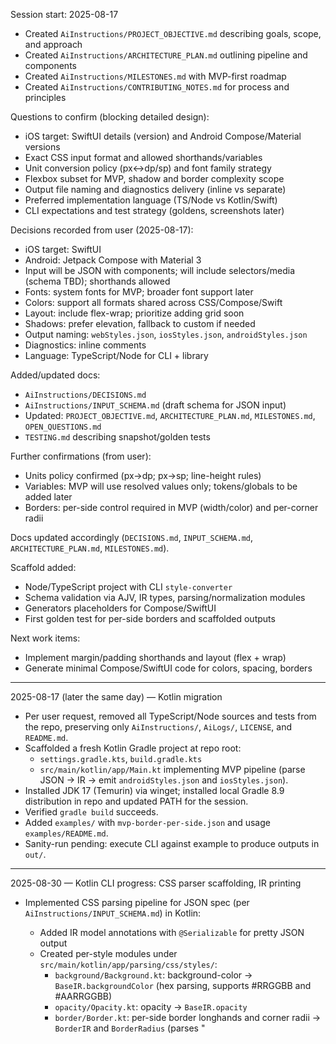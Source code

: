 Session start: 2025-08-17

- Created `AiInstructions/PROJECT_OBJECTIVE.md` describing goals, scope, and approach
- Created `AiInstructions/ARCHITECTURE_PLAN.md` outlining pipeline and components
- Created `AiInstructions/MILESTONES.md` with MVP-first roadmap
- Created `AiInstructions/CONTRIBUTING_NOTES.md` for process and principles

Questions to confirm (blocking detailed design):
- iOS target: SwiftUI details (version) and Android Compose/Material versions
- Exact CSS input format and allowed shorthands/variables
- Unit conversion policy (px↔dp/sp) and font family strategy
- Flexbox subset for MVP, shadow and border complexity scope
- Output file naming and diagnostics delivery (inline vs separate)
- Preferred implementation language (TS/Node vs Kotlin/Swift)
- CLI expectations and test strategy (goldens, screenshots later)

Decisions recorded from user (2025-08-17):
- iOS target: SwiftUI
- Android: Jetpack Compose with Material 3
- Input will be JSON with components; will include selectors/media (schema TBD); shorthands allowed
- Fonts: system fonts for MVP; broader font support later
- Colors: support all formats shared across CSS/Compose/Swift
- Layout: include flex-wrap; prioritize adding grid soon
- Shadows: prefer elevation, fallback to custom if needed
- Output naming: `webStyles.json`, `iosStyles.json`, `androidStyles.json`
- Diagnostics: inline comments
- Language: TypeScript/Node for CLI + library

Added/updated docs:
- `AiInstructions/DECISIONS.md`
- `AiInstructions/INPUT_SCHEMA.md` (draft schema for JSON input)
- Updated: `PROJECT_OBJECTIVE.md`, `ARCHITECTURE_PLAN.md`, `MILESTONES.md`, `OPEN_QUESTIONS.md`
- `TESTING.md` describing snapshot/golden tests

Further confirmations (from user):
- Units policy confirmed (px→dp; px→sp; line-height rules)
- Variables: MVP will use resolved values only; tokens/globals to be added later
- Borders: per-side control required in MVP (width/color) and per-corner radii

Docs updated accordingly (`DECISIONS.md`, `INPUT_SCHEMA.md`, `ARCHITECTURE_PLAN.md`, `MILESTONES.md`).

Scaffold added:
- Node/TypeScript project with CLI `style-converter`
- Schema validation via AJV, IR types, parsing/normalization modules
- Generators placeholders for Compose/SwiftUI
- First golden test for per-side borders and scaffolded outputs

Next work items:
- Implement margin/padding shorthands and layout (flex + wrap)
- Generate minimal Compose/SwiftUI code for colors, spacing, borders

---

2025-08-17 (later the same day) — Kotlin migration

- Per user request, removed all TypeScript/Node sources and tests from the repo, preserving only `AiInstructions/`, `AiLogs/`, `LICENSE`, and `README.md`.
- Scaffolded a fresh Kotlin Gradle project at repo root:
  - `settings.gradle.kts`, `build.gradle.kts`
  - `src/main/kotlin/app/Main.kt` implementing MVP pipeline (parse JSON → IR → emit `androidStyles.json` and `iosStyles.json`).
- Installed JDK 17 (Temurin) via winget; installed local Gradle 8.9 distribution in repo and updated PATH for the session.
- Verified `gradle build` succeeds.
- Added `examples/` with `mvp-border-per-side.json` and usage `examples/README.md`.
- Sanity-run pending: execute CLI against example to produce outputs in `out/`.

---

2025-08-30 — Kotlin CLI progress: CSS parser scaffolding, IR printing

- Implemented CSS parsing pipeline for JSON spec (per `AiInstructions/INPUT_SCHEMA.md`) in Kotlin:
  - Added IR model annotations with `@Serializable` for pretty JSON output
  - Created per-style modules under `src/main/kotlin/app/parsing/css/styles/`:
    - `background/Background.kt`: background-color → `BaseIR.backgroundColor` (hex parsing, supports #RRGGBB and #AARRGGBB)
    - `opacity/Opacity.kt`: opacity → `BaseIR.opacity`
    - `border/Border.kt`: per-side border longhands and corner radii → `BorderIR` and `BorderRadius` (parses "<width> <style> <color>")
    - `spacing/Spacing.kt`: margin-top → `SpacingIR.marginTopPx`
    - `size/Size.kt`: width → `SizeIR.widthPx`
    - `layout/Layout.kt`: display → `LayoutIR.display`
  - Added styles router `styles/BaseStyles.kt` that dispatches CSS props to handlers and merges into `BaseIR`.
  - Implemented selectors and media parsing:
    - `selectors/Selectors.kt`: parses `when` + `styles` → `SelectorIR(condition, stylesIR)`
    - `mediaQueries/Media.kt`: parses `query` + `styles` → `MediaIR(query, stylesIR)`
  - Wired `cssParsing` to build `DocumentIR(components=...)` from `components` object.

- Main pipeline improvements:
  - `Main.kt` now prints the parsed IR as pretty JSON using kotlinx.serialization before generation.
  - Example run (`examples/mvp-border-per-side.json`) successfully prints human-readable IR and then exits at generator stub with a friendly message.

- Model fixes:
  - `SelectorIR` now uses `condition: String` (was invalid `when` identifier).
  - `ComponentIR` uses `name: String`.

- Generators are still placeholders (Compose/SwiftUI/CSS): they print a message and exit gracefully.

- Notes vs instructions alignment:
  - Original docs referenced a TypeScript/Node stack; current implementation is Kotlin CLI. Architecture concepts still apply (Parse → IR → Generate). Update docs later to reflect Kotlin path or maintain both tracks explicitly.

- Next steps suggested:
  - Expand style support: padding/margin shorthands, typography fields, height/min/max sizes, simple flex props.
  - Implement minimal Compose/SwiftUI generators to emit basic code snippets from IR.
  - Add golden tests for the Kotlin pipeline (Gradle test task) matching `AiInstructions/TESTING.md` intent.


